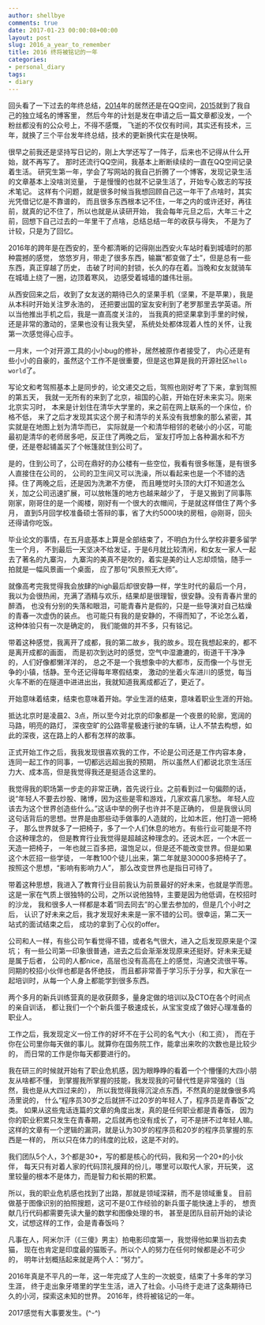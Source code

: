 ```yaml
---
author: shellbye
comments: true
date: 2017-01-23 00:00:08+00:00
layout: post
slug: 2016_a_year_to_remember
title: 2016 终将被铭记的一年
categories:
- personal_diary
tags:
- diary
---
```

回头看了一下过去的年终总结，[2014]年的居然还是在QQ空间，[2015]就到了我自己的独立域名的博客里，
然后今年的计划是发在申请之后一篇文章都没发，一个粉丝都没有的公众号上，不得不感慨，
飞逝的不仅仅有时间，其实还有技术，三年，就换了三个平台发年终总结，技术的更新换代实在是快啊。

很早之前我还是坚持写日记的，刚上大学还写了一阵子，后来也不记得从什么开始，就不再写了。
那时还流行QQ空间，我基本上断断续续的一直在QQ空间记录着生活。
研究生第一年，学会了写网站的我自己折腾了一个博客，发现记录生活的文章基本上没啥浏览量，
于是慢慢的也就不记录生活了，开始专心致志的写技术笔记。
这样有个问题，就是很多时候当我想回顾自己这一年干了点啥时，其实光凭借记忆是不靠谱的，
而且很多东西根本记不住，一年之内的或许还好，再往前，就真的记不住了，所以也就是从读研开始，
我会每年元旦之后，大年三十之前，回想下自己过去的一年里干了点啥，总结总结一年的收获与得失，
不是为了计较，只是为了回忆。

2016年的跨年是在西安的，至今都清晰的记得刚出西安火车站时看到城墙时的那种震撼的感觉，
悠悠岁月，带走了很多东西，输赢“都变做了土”，但是总有一些东西，真正穿越了历史，
击破了时间的封锁，长久的存在着。当晚和女友就骑车在城墙上绕了一圈，边顶着寒风，
边感受着城墙的雄伟壮丽。

从西安回来之后，收到了女友送的期待已久的坚果手机（坚果，不是苹果），我是从本科时开始关注罗永浩的，
还把要出国的室友安利到了老罗那里去学英语。所以当他推出手机之后，我是一直高度关注的，
当我真的把坚果拿到手里的时候，还是非常的激动的，坚果也没有让我失望，
系统处处都体现着人性的关怀，让我第一次感觉得心应手。

一月末，一个对开源工具的小小bug的修补，居然被原作者接受了，
内心还是有些小小的自豪的，虽然这个工作不是很重要，但是这也算是我的开源社区`hello world`了。

写论文和考驾照基本上是同步的，论文递交之后，驾照也刚好考了下来，拿到驾照的第五天，
我就一无所有的来到了北京，祖国的心脏，开始在好未来实习。刚来北京实习时，
本来是计划住在清华大学里的，来之前在网上联系的一个床位，价格不低，
来了之后才发现其实这个房子和清华的关系没有我想象的那么紧密，其实就是在地图上划为清华而已，
实际就是一个和清华相邻的老破小的小区，可能最初是清华的老师居多吧，反正住了两晚之后，
室友打呼加上各种漏水和不方便，还是卷起铺盖买了个帐篷就住到公司了。

是的，住到公司了，公司在鼎好的办公楼有一些空位，我看有很多帐篷，是有很多人直接住在公司的，
公司的卫生间又可以洗澡，所以看起来也是一个不错的选择。住了两晚之后，还是因为洗漱不方便，
而且睡觉时头顶的大灯不知道怎么关，加之公司迅速扩展，可以放帐篷的地方也越来越少了，
于是又搬到了同事陈刚家，刚哥住的是一个阁楼，刚好有一个很大的衣帽间，于是就这样借住了两个多月，
直到5月回学校准备硕士答辩的事，省了大约5000块的房租，@刚哥，回头还得请你吃饭。

毕业论文的事情，在五月底基本上算是全部结束了，不明白为什么学校非要多留学生一个月，
不到最后一天坚决不给发证，于是6月就比较清闲，和女友一家人一起去了著名的九寨沟，
九寨沟的美真不是吹的，着实是美的让人忘却烦恼，随手一拍就是一幅风景画一个桌面，
应了那句“风景照无大师”。

就像高考完我觉得我会放肆的high最后却很安静一样，学生时代的最后一个月，
我以为会很热闹，充满了酒精与欢乐，结果却是很理智，很安静。没有青春片里的醉酒，
也没有分别的失落和眼泪，可能青春片是假的，只是一些导演对自己枯燥的青春一次虚伪的装点。
也可能只有我的是安静的，不得而知了，不论怎么着，这种体验只有一次是确定的，
我们能做的并不多，只有铭记。

带着这种感觉，我离开了成都，我的第二故乡，我的故乡。现在我想起来的，都不是离开成都的画面，
而是初次到达时的感觉，空气中湿漉漉的，街道干干净净的，人们好像都懒洋洋的，
总之不是一个我想象中的大都市，反而像一个与世无争的小镇，恬静。至今还记得每年寒假结束，
激动的坐着火车进川的感觉，每当火车不断的在隧道中进进出出，我就知道我离成都近了，更近了。

开始意味着结束，结束也意味着开始。学业生涯的结束，意味着职业生涯的开始。

抵达北京时是凌晨2、3点，所以至今对北京的印象都是一个夜景的轮廓，宽阔的马路，明亮的路灯，
深夜空旷的公路零星极速行驶的车辆，让人不禁去构想，如此的深夜，这在路上的人都有怎样的故事。

正式开始工作之后，我我发现很喜欢我的工作，不论是公司还是工作内容本身，
连同一起工作的同事，一切都远远超出我的预期，
所以虽然人们都说北京生活压力大、成本高，但是我觉得我还是挺适合这里的。

我觉得我的职场第一步走的非常正确，首先说行业。之前看到过一句偏颇的话，
说“年轻人不要去炒股、赌博，因为这些是零和游戏，几家欢喜几家愁。
年轻人应该去为这个世界创造些什么。”这话中举的例子也许并不是正确的，
但是我很认同这句话背后的思想。世界是由那些动手做事的人造就的，比如木匠，他打造一把椅子，
那么世界就多了一把椅子，多了一个人们休息的地方。有些行业可能是不符合这种理念的，
但是教育行业我觉得是超越这种理念的。还说木匠，一个木匠一天造一把椅子，
一年也就三百多把，温饱足以，但是还不能改变世界。但是如果这个木匠招一些学徒，
一年教100个徒儿出来，第二年就是30000多把椅子了。按照这个思想，“影响有影响力人”，
那么改变世界也是指日可待了。

带着这种思想，我进入了教育行业目前我认为前景最好的好未来，也就是学而思。
这是一家在气质上很独特的公司，之所以说他独特，主要是因为他低调，在校招时的沙龙，
我和很多人一样都是本着“同去同去”的心里去参加的，但是几个小时之后，
认识了好未来之后，我才发现好未来是一家不错的公司。很幸运，第二天一站式的面试结束之后，
成功的拿到了心仪的offer。

公司和人一样，有些公司乍看觉得不错，或者名气很大，进入之后发现原来是个深坑；
有一些公司第一印象很普通，进去之后会渐渐发现原来还挺好。好未来无疑是属于后者，
公司的人都nice，高层也没有高高在上的感觉，沟通交流很平等。同期的校招小伙伴也都是各怀绝技，
而且都非常善于学习乐于分享，和大家在一起培训时，从每一个人身上都能学到很多东西。

两个多月的新兵训练营真的是收获颇多，量身定做的培训以及CTO在各个时间点的亲自训话，
都让我们一个个新兵蛋子极速成长，从宝宝变成了做好心理准备的职业人。

工作之后，我发现定义一份工作的好坏不在于公司的名气大小（和工资），
而在于你在公司里你每天做的事儿。就算你在国务院工作，能拿出来吹的次数也是比较少的，
而日常的工作是你每天都要进行的。

我在研三的时候就开始有了职业危机感，因为眼睁睁的看着一个个懵懂的大四小朋友从啥都不懂，
到掌握我所掌握的技能，我发现我的可替代性是非常强的（当然，我也是从大四过来的），
所以我觉得我得沉淀点东西，不然真的是就像很多鸡汤里说的，
什么“程序员30岁之后就拼不过20岁的年轻人了，程序员是青春饭”之类。
如果从这些鬼话连篇的文章的角度出发，真的是任何职业都是青春饭，
因为你的职业积累只发生在青春期，之后就再也没有成长了，可不是拼不过年轻人嘛。
这样的文章有一个逻辑的漏洞，就是认为30岁的程序员和20岁的程序员掌握的东西是一样的，
所以只在体力的纬度的比较，这是不对的。

我们团队5个人，3个都是30+，写的都是核心的代码，我和另一个20+的小伙伴，
每天只有对着人家的代码顶礼膜拜的份儿，哪里可以取代人家，开玩笑，
这里较量的根本不是体力，而是智力和长期的积累。

所以，我的职业危机感也找到了出路，那就是领域深耕，而不是领域重复。
目前做基于图像识别的拍照搜题，这可不是0工作经验的新兵蛋子能快速上手的，
想贡献几行代码都需要先读大量的数学和图像处理的书，
甚至是团队目前开始的读论文，试想这样的工作，会是青春饭吗？

凡事在人，阿米尔汗（《三傻》男主）拍电影印度第一，我觉得他如果当初去卖猫，
现在也肯定是印度最的猫贩子。所以个人的努力在任何时候都是必不可少的，
明年计划概括起来就是两个人：“努力”。

2016年真是不平凡的一年，这一年完成了人生的一次蜕变，结束了十多年的学习生涯，
终于走出象牙塔里的学生生活，进入了社会。小马终于走进了这条期待已久的小河，探索这未知的世界。
2016年，终将被铭记的一年。  

2017感觉有大事要发生。(^-^)

[2014]:http://shellbye.com/blog/personal_diary/drenched2014/
[2015]:http://shellbye.com/blog/tech_world/2015-summary/
